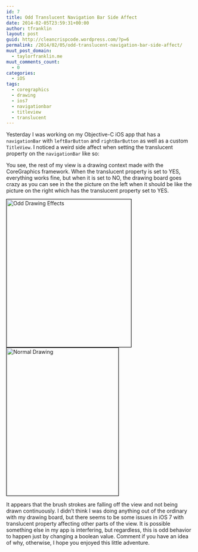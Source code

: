```yaml
---
id: 7
title: Odd Translucent Navigation Bar Side Affect
date: 2014-02-05T23:59:31+00:00
author: tfranklin
layout: post
guid: http://cleancrispcode.wordpress.com/?p=6
permalink: /2014/02/05/odd-translucent-navigation-bar-side-affect/
muut_post_domain:
  - taylorfranklin.me
muut_comments_count:
  - 0
categories:
  - iOS
tags:
  - coregraphics
  - drawing
  - ios7
  - navigationbar
  - titleview
  - translucent
---
```

Yesterday I was working on my Objective-C iOS app that has a `navigationBar` with `leftBarButton` and `rightBarButton` as well as a custom `TitleView`. I noticed a weird side affect when setting the translucent property on the `navigationBar` like so:
  
You see, the rest of my view is a drawing context made with the CoreGraphics framework. When the translucent property is set to YES, everything works fine, but when it is set to NO, the drawing board goes crazy as you can see in the the picture on the left when it should be like the picture on the right which has the translucent property set to YES.

<img alt="Odd Drawing Effects" style="border: #000000 1px solid;" src="{{ site.url }}/images/2014/02/ios-simulator-screen-shot-feb-5-2014-12-09-21-am.png" width="334" height="395" />
<img alt="Normal Drawing" style="border: #000000 1px solid;" src="{{ site.url }}/images/2014/02/ios-simulator-screen-shot-feb-5-2014-11-47-22-pm.png" width="300" height="395" />

<p style="text-align:left;">
  It appears that the brush strokes are falling off the view and not being drawn continuously. I didn&#8217;t think I was doing anything out of the ordinary with my drawing board, but there seems to be some issues in iOS 7 with translucent property affecting other parts of the view. It is possible something else in my app is interfering, but regardless, this is odd behavior to happen just by changing a boolean value. Comment if you have an idea of why, otherwise, I hope you enjoyed this little adventure.
</p>